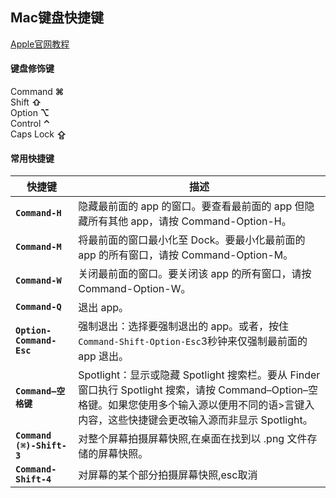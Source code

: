 ## Mac键盘快捷键
[Apple官网教程](https://support.apple.com/zh-cn/ht201236)  

#### 键盘修饰键
Command   **⌘**  
Shift   **⇧**    
Option   **⌥**   
Control   **⌃**    
Caps Lock   **⇪**    

#### 常用快捷键
快捷键        |  描述
------------ | ---------------------
**`Command-H`**   | 隐藏最前面的 app 的窗口。要查看最前面的 app 但隐藏所有其他 app，请按 Command-Option-H。  
**`Command-M`**   | 将最前面的窗口最小化至 Dock。要最小化最前面的 app 的所有窗口，请按 Command-Option-M。
**`Command-W`**   | 关闭最前面的窗口。要关闭该 app 的所有窗口，请按 Command-Option-W。
**`Command-Q`**   | 退出 app。
**`Option-Command-Esc`**   | 强制退出：选择要强制退出的 app。或者，按住 `Command-Shift-Option-Esc`3秒钟来仅强制最前面的 app 退出。
**`Command–空格键`**    | Spotlight：显示或隐藏 Spotlight 搜索栏。要从 Finder 窗口执行 Spotlight 搜索，请按 Command–Option–空格键。如果您使用多个输入源以便用不同的语>言键入内容，这些快捷键会更改输入源而非显示 Spotlight。
**`Command (⌘)-Shift-3`**     | 对整个屏幕拍摄屏幕快照,在桌面在找到以 .png 文件存储的屏幕快照。
**`Command-Shift-4`**        | 对屏幕的某个部分拍摄屏幕快照,esc取消